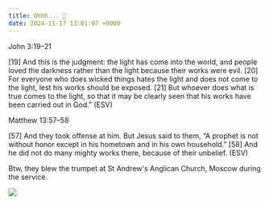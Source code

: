 ```yaml
---
title: Ohhh... 🫨
date: 2024-11-17 13:01:07 +0000
---
```


John 3:19–21

[19] And this is the judgment: the light has come into the world, and people loved the darkness rather than the light because their works were evil. [20] For everyone who does wicked things hates the light and does not come to the light, lest his works should be exposed. [21] But whoever does what is true comes to the light, so that it may be clearly seen that his works have been carried out in God.” (ESV)

Matthew 13:57–58

[57] And they took offense at him. But Jesus said to them, “A prophet is not without honor except in his hometown and in his own household.” [58] And he did not do many mighty works there, because of their unbelief. (ESV)

Btw, they blew the trumpet at St Andrew's Anglican Church, Moscow during the service.

![](/599ccf5c3b42e6259e003d6682a1cb42.png)